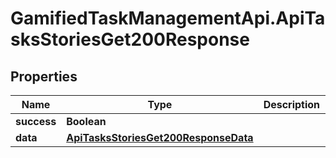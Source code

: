 # GamifiedTaskManagementApi.ApiTasksStoriesGet200Response

## Properties

Name | Type | Description | Notes
------------ | ------------- | ------------- | -------------
**success** | **Boolean** |  | [optional] 
**data** | [**ApiTasksStoriesGet200ResponseData**](ApiTasksStoriesGet200ResponseData.md) |  | [optional] 


